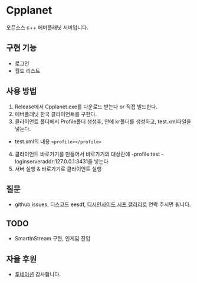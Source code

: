 # Cpplanet
 오픈소스 c++ 에버플래닛 서버입니다.
## 구현 기능
  - 로그인
  - 월드 리스트
## 사용 방법
  1. Release에서 Cpplanet.exe를 다운로드 받는다 or 직접 빌드한다.
  2. 에버플래닛 한국 클라이언트를 구한다.
  3. 클라이언트 폴더에서 Profile폴더 생성후, 안에 kr폴더를 생성하고, test.xml파일을 넣는다.
  - test.xml의 내용
  `<profile></profile>`
  4. 클라이언트 바로가기를 만들어서 바로가기의 대상란에 -profile:test -loginserveraddr:127.0.0.1:3431을 넣는다
  5. 서버 실행 & 바로가기로 클라이언트 실행
## 질문
  - github issues, 디스코드 eesdf, [디시인사이드 시프 갤러리](https://gall.dcinside.com/mgallery/board/lists?id=eesdf)로 연락 주시면 됩니다.
## TODO
  - SmartInStream 구현, 인게임 진입
## 자율 후원
  - [투네이션](https://toon.at/donate/eesdfdev) 감사합니다.
